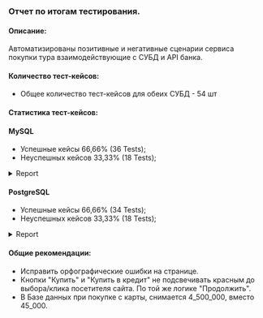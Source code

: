 ### Отчет по итогам тестирования.

#### Описание: 

Автоматизированы позитивные и негативные сценарии сервиса покупки тура взаимодействующие с СУБД и API банка. 

#### Количество тест-кейсов:

* Общее количество тест-кейсов для обеих СУБД - 54 шт

#### Статистика тест-кейсов:

#### MySQL

* Успешные кейсы 66,66% (36 Tests);
* Неуспешных кейсов 33,33% (18 Tests);
<details>
   <summary>Report</summary>

![1](https://github.com/Kris-i-kris/GraduationProject/assets/138568517/dd8c6611-b107-4c92-835f-2a3d6529744c)
![2](https://github.com/Kris-i-kris/GraduationProject/assets/138568517/1bb094eb-c49f-44ea-aa74-da9fc5b25924)
![FireShot Capture 048 - Allure Report - 172 17 64 1](https://github.com/Kris-i-kris/GraduationProject/assets/138568517/0d683278-5556-4348-a509-8c6e344d4ef8)


</details>

#### PostgreSQL

* Успешные кейсы 66,66% (34 Tests);
* Неуспешных кейсов 33,33% (18 Tests);
<details>
   <summary>Report</summary>

![Screenshot_5](https://github.com/Kris-i-kris/GraduationProject/assets/138568517/d550cb10-80b1-46bc-80bb-76b59bc92d36)
![Screenshot_1](https://github.com/Kris-i-kris/GraduationProject/assets/138568517/e73de37c-98ab-4050-8e8c-1c6e31abf156)
![FireShot Capture 054 - Allure Report - 172 17 64 1](https://github.com/Kris-i-kris/GraduationProject/assets/138568517/6e6bde1a-5e1c-4297-ac5f-d08b29248aba)


</details>

#### Общие рекомендации:

* Исправить орфографические ошибки на странице.
* Кнопки "Купить" и "Купить в кредит" не подсвечивать красным до выбора/клика посетителя сайта. По той же логике "Продолжить".
* В Базе данных при покупке с карты, снимается 4_500_000, вместо 45_000.
